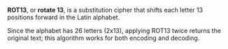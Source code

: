**ROT13**, or **rotate 13**, is a substitution cipher that shifts each letter 13 positions forward in the Latin alphabet.

Since the alphabet has 26 letters (2x13), applying ROT13 twice returns the original text; this algorithm works for both encoding and decoding.

[^1]: [[2406041346]] this algorithm, while no longer effective, is an example of implementing confidentiality.
